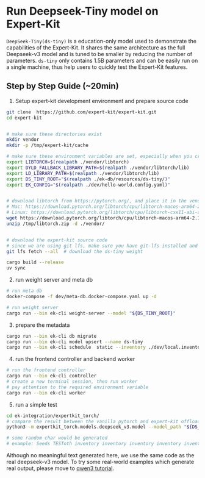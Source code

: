 # Run Deepseek-Tiny model on Expert-Kit

`DeepSeek-Tiny(ds-tiny)` is a education-only model used to demonstrate the capabilities of the Expert-Kit. It shares the same architecture as the full Deepseek-v3 model and is tuned to be smaller by reducing the number of parameters. `ds-tiny` only contains 1.5B parameters and can be easily run on a single machine, thus help users to quickly test the Expert-Kit features.

## Step by Step Guide (~20min)

1. Setup expert-kit development environment and prepare source code

```bash
git clone  https://github.com/expert-kit/expert-kit.git
cd expert-kit


# make sure these directories exist
mkdir vendor
mkdir -p /tmp/expert-kit/cache

# make sure these environment variables are set, especially when you create a new terminal session.
export LIBTORCH=$(realpath ./vendor/libtorch)
export DYLD_FALLBACK_LIBRARY_PATH=$(realpath ./vendor/libtorch/lib)
export LD_LIBRARY_PATH=$(realpath ./vendor/libtorch/lib)
export DS_TINY_ROOT="$(realpath ./ek-db/resources/ds-tiny/)"
export EK_CONFIG="$(realpath ./dev/hello-world.config.yaml)"


# download libtorch from https://pytorch.org/, and place it in the vendor directory of expert-kit
# Mac: https://download.pytorch.org/libtorch/cpu/libtorch-macos-arm64-2.7.0.zip
# Linux: https://download.pytorch.org/libtorch/cpu/libtorch-cxx11-abi-shared-with-deps-2.7.0%2Bcpu.zip
wget https://download.pytorch.org/libtorch/cpu/libtorch-macos-arm64-2.7.0.zip -O /tmp/libtorch.zip
unzip /tmp/libtorch.zip -d ./vendor/


# download the expert-kit source code
# since we are using git lfs, make sure you have git-lfs installed and initialized
git lfs fetch --all  # download the ds-tiny weight

cargo build --release
uv sync
```

2. run weight server and meta db

```bash
# run meta db
docker-compose -f dev/meta-db.docker-compose.yaml up -d

# run weight server
cargo run --bin ek-cli weight-server --model "${DS_TINY_ROOT}"
```

3. prepare the metadata

```bash
cargo run --bin ek-cli db migrate
cargo run --bin ek-cli model upsert --name ds-tiny
cargo run --bin ek-cli schedule  static --inventory ./dev/local.inventory.yaml
```

4. run the frontend controller and backend worker

```bash
# run the frontend controller
cargo run --bin ek-cli controller
# create a new terminal session, then run worker
# pay attention to the required environment variable
cargo run --bin ek-cli worker
```

5. run a simple test

```bash
cd ek-integration/expertkit_torch/
# compare the result between the vanilla pytorch and expert-kit offloaded
python3 -m expertkit_torch.models.deepseek_v3.model --model_path "${DS_TINY_ROOT}" --ek_addr 127.0.0.1:5002

# some random char would be generated
# example: Seeds TESToth inventory inventory inventory inventory inventoryothothothothothothothothothothothothothothothothothothothothothothothoth апреothothoth conson conson conson conson conson地道 conson conson conson conson conson地道 conson conson
```

Although no meaningful text generated here, we use the same code as the real deepseek-v3 model. To try some real-world examples which generate real output, please move to [qwen3 tutorial](./qwen3-moe-a3b-demo.md).
